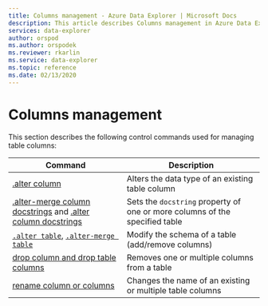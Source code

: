 ```yaml
---
title: Columns management - Azure Data Explorer | Microsoft Docs
description: This article describes Columns management in Azure Data Explorer.
services: data-explorer
author: orspod
ms.author: orspodek
ms.reviewer: rkarlin
ms.service: data-explorer
ms.topic: reference
ms.date: 02/13/2020
---
```

# Columns management

This section describes the following control commands used for managing table columns:

|Command |Description |
|------- | -------|
|[.alter column](alter-column.md) |Alters the data type of an existing table column |
|[.alter-merge column docstrings](alter-merge-table-column.md) and [.alter column docstrings](alter-column-docstrings.md) | Sets the `docstring` property of one or more columns of the specified table
|[`.alter table`](alter-table-command.md), [`.alter-merge table`](alter-table-command.md) | Modify the schema of a table (add/remove columns) |
|[drop column and drop table columns](drop-column.md) |Removes one or multiple columns from a table |
|[rename column or columns](rename-column.md) |Changes the name of an existing or multiple table columns | 

